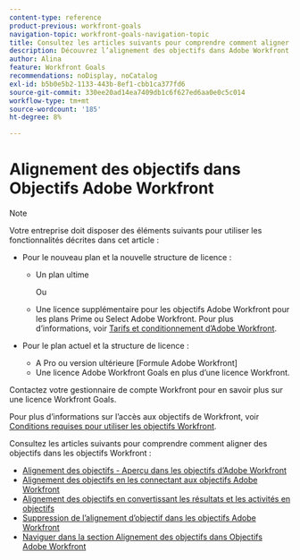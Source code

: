 ```yaml
---
content-type: reference
product-previous: workfront-goals
navigation-topic: workfront-goals-navigation-topic
title: Consultez les articles suivants pour comprendre comment aligner des objectifs dans les objectifs de Workfront.
description: Découvrez l’alignement des objectifs dans Adobe Workfront dans les articles suivants.
author: Alina
feature: Workfront Goals
recommendations: noDisplay, noCatalog
exl-id: b5b0e5b2-1133-443b-8ef1-cbb1ca377fd6
source-git-commit: 330ee20ad14ea7409db1c6f627ed6aa0e0c5c014
workflow-type: tm+mt
source-wordcount: '185'
ht-degree: 8%

---
```


# Alignement des objectifs dans Objectifs Adobe Workfront

>[!NOTE]
>
>Votre entreprise doit disposer des éléments suivants pour utiliser les fonctionnalités décrites dans cet article :
> 
>* Pour le nouveau plan et la nouvelle structure de licence :
>    
>   * Un plan ultime
>        
>     Ou
>        
>   * Une licence supplémentaire pour les objectifs Adobe Workfront pour les plans Prime ou Select Adobe Workfront.
>       Pour plus d’informations, voir [Tarifs et conditionnement d’Adobe Workfront](https://www.workfront.com/plans).
>      
>* Pour le plan actuel et la structure de licence :
>    
>   * A Pro ou version ultérieure [Formule Adobe Workfront]
>   * Une licence Adobe Workfront Goals en plus d’une licence Workfront.
>    
>Contactez votre gestionnaire de compte Workfront pour en savoir plus sur une licence Workfront Goals.
> 
>Pour plus d’informations sur l’accès aux objectifs de Workfront, voir [Conditions requises pour utiliser les objectifs Workfront](/help/quicksilver/workfront-goals/goal-management/access-needed-for-wf-goals.md).

Consultez les articles suivants pour comprendre comment aligner des objectifs dans les objectifs Workfront :

* [Alignement des objectifs - Aperçu dans les objectifs d’Adobe Workfront](../../workfront-goals/goal-alignment/goal-alignment-overview.md)
* [Alignement des objectifs en les connectant aux objectifs Adobe Workfront](../../workfront-goals/goal-alignment/align-goals-by-connecting-them.md)
* [Alignement des objectifs en convertissant les résultats et les activités en objectifs](../../workfront-goals/goal-alignment/align-goals-by-converting-results-activities.md)
* [Suppression de l’alignement d’objectif dans les objectifs Adobe Workfront](../../workfront-goals/goal-alignment/remove-goal-alignment.md)
* [Naviguer dans la section Alignement des objectifs dans Objectifs Adobe Workfront](../../workfront-goals/goal-alignment/navigate-goal-alignment-chart.md)
